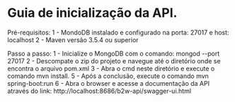 # Guia de inicialização da API.

Pré-requisitos:
1 - MondoDB instalado e configurado na porta: 27017 e host: localhost
2 - Maven versão 3.5.4 ou superior


Passo a passo:
1 - Inicialize o MongoDB com o comando: mongod --port 27017
2 - Descompate o zip do projeto e navegue até o diretório onde se encontra o arquivo pom.xml
3 - Abra o cmd neste diretório e execute o comando mvn install.
5 - Após a conclusão, execute o comando mvn spring-boot:run
6 - Abra o browser e acesse a documentação da API através do link: http://localhost:8686/b2w-api/swagger-ui.html
